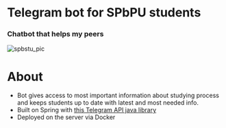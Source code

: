 # Telegram bot for SPbPU students
### Chatbot that helps my peers
![spbstu_pic](/home/tseby/IdeaProjects/PolitehTelegramBot/src/main/resources/cropped_icst.jpg)<br>
# About

- Bot gives access to most important information about studying process and keeps students up to date with latest and most needed info.<br>
- Built on Spring with [this Telegram API java library](https://github.com/rubenlagus/TelegramBots)
- Deployed on the server via Docker




